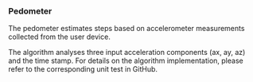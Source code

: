 ### Pedometer

The pedometer estimates steps based on accelerometer measurements collected from the user device.

The algorithm analyses three input acceleration components (ax, ay, az) and the time stamp.
For details on the algorithm implementation, please refer to the corresponding unit test in GitHub.
